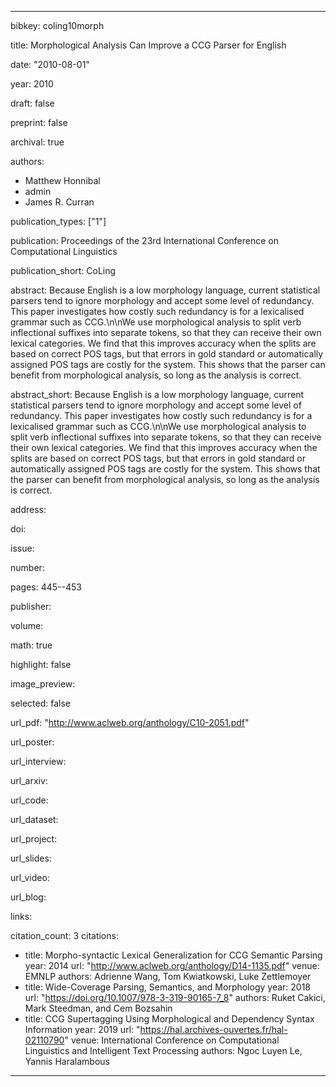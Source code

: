 ---

bibkey: coling10morph

title: Morphological Analysis Can Improve a CCG Parser for English

date: "2010-08-01"

year: 2010

draft: false

preprint: false

archival: true

authors: 
- Matthew Honnibal
- admin
- James R. Curran

publication_types: ["1"]

publication: Proceedings of the 23rd International Conference on Computational Linguistics

publication_short: CoLing

abstract: Because English is a low morphology language, current statistical parsers tend to ignore morphology and accept some level of redundancy. This paper investigates how costly such redundancy is for a lexicalised grammar such as CCG.\n\nWe use morphological analysis to split verb inflectional suffixes into separate tokens, so that they can receive their own lexical categories. We find that this improves accuracy when the splits are based on correct POS tags, but that errors in gold standard or automatically assigned POS tags are costly for the system. This shows that the parser can benefit from morphological analysis, so long as the analysis is correct.

abstract_short: Because English is a low morphology language, current statistical parsers tend to ignore morphology and accept some level of redundancy. This paper investigates how costly such redundancy is for a lexicalised grammar such as CCG.\n\nWe use morphological analysis to split verb inflectional suffixes into separate tokens, so that they can receive their own lexical categories. We find that this improves accuracy when the splits are based on correct POS tags, but that errors in gold standard or automatically assigned POS tags are costly for the system. This shows that the parser can benefit from morphological analysis, so long as the analysis is correct.

address: 

doi: 

issue: 

number: 

pages: 445--453

publisher: 

volume: 

math: true

highlight: false

image_preview: 

selected: false

url_pdf: "http://www.aclweb.org/anthology/C10-2051.pdf"

url_poster: 

url_interview: 

url_arxiv: 

url_code: 

url_dataset: 

url_project: 

url_slides: 

url_video: 

url_blog: 

links: 

citation_count: 3
citations:
- title: Morpho-syntactic Lexical Generalization for CCG Semantic Parsing
  year: 2014
  url: "http://www.aclweb.org/anthology/D14-1135.pdf"
  venue: EMNLP
  authors: Adrienne Wang, Tom Kwiatkowski, Luke Zettlemoyer
- title: Wide-Coverage Parsing, Semantics, and Morphology
  year: 2018
  url: "https://doi.org/10.1007/978-3-319-90165-7_8"
  authors: Ruket Cakici, Mark Steedman, and Cem Bozsahin
- title: CCG Supertagging Using Morphological and Dependency Syntax Information
  year: 2019
  url: "https://hal.archives-ouvertes.fr/hal-02110790"
  venue: International Conference on Computational Linguistics and Intelligent Text Processing
  authors: Ngoc Luyen Le, Yannis Haralambous


---